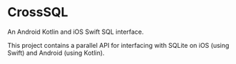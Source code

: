 # CrossSQL

An Android Kotlin and iOS Swift SQL interface.

This project contains a parallel API for interfacing with SQLite on iOS (using Swift) and Android (using Kotlin).

